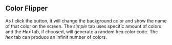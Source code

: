 ## Color Flipper

As I click the button, it will change the background color and show the name of that color on the screen. The *simple* tab uses specific amount of colors and the *Hex* tab, if choosed, will generate a random hex color code. The *hex* tab can produce an infinit number of colors.